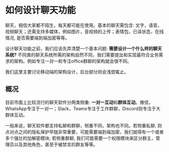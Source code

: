 # 如何设计聊天功能

聊天，相信大家都不陌生，每天都可能在使用。基本的聊天需包含: 文字，语音，视频聊天；还需支持多媒体，例如图片，音视频的上传；表情包，已读状态，在线情况, 是否需要端到端加密等等。

设计聊天功能之前，我们应该先弄清楚一个基本问题: **需要设计一个什么样的聊天系统?** 不同类的聊天系统所需的架构自然不同，我们需要提出和实现最符合业务需求的架构。例如专注一对一和专注office群聊的架构就会很不同。

我们这里主要讨论移动端的架构设计，后台部分则会浅尝辄止。

## 概况
目前市面上比较流行的聊天软件分两类侧重: **一对一互动**和**群体互动**。微信，WhatsApp专注于一对一；Slack，Teams专注于工作群聊，Discord则专注于大群体互动。

一般来说，聊天软件都支持私聊和群聊，侧重不同，架构也不同。若侧重私聊, 则点对点之间的隐私保护早就非常重要，可能需要端到端加密，我们就得有一个或者多个强壮的加解密模块; 若侧重群聊, 我们可能需要一个权限模块来区分群主，管理员以及其他角色，甚至于被禁言的群友等等。